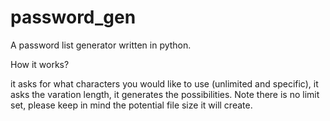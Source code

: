 # password_gen
A password list generator written in python.

How it works? 

it asks for what characters you would like to use (unlimited and specific), it asks the varation length, it generates the possibilities.
Note there is no limit set, please keep in mind the potential file size it will create. 
